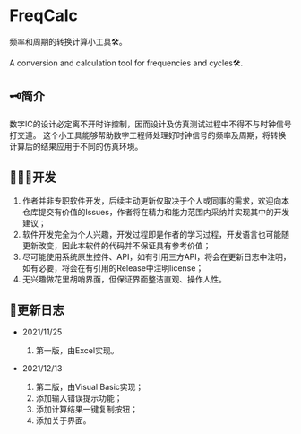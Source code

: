 # FreqCalc
频率和周期的转换计算小工具🛠。

A conversion and calculation tool for frequencies and cycles🛠.

## 🗝简介
数字IC的设计必定离不开时许控制，因而设计及仿真测试过程中不得不与时钟信号打交道。
这个小工具能够帮助数字工程师处理好时钟信号的频率及周期，将转换计算后的结果应用于不同的仿真环境。

## 👨🏻‍💻开发
1. 作者并非专职软件开发，后续主动更新仅取决于个人或同事的需求，欢迎向本仓库提交有价值的Issues，作者将在精力和能力范围内采纳并实现其中的开发建议；
2. 软件开发完全为个人兴趣，开发过程即是作者的学习过程，开发语言也可能随更新改变，因此本软件的代码并不保证具有参考价值；
3. 尽可能使用系统原生控件、API，如有引用三方API，将会在更新日志中注明，如有必要，将会在有引用的Release中注明license；
4. 无兴趣做花里胡哨界面，但保证界面整洁直观、操作人性。

## 📙更新日志
* 2021/11/25
  1. 第一版，由Excel实现。

* 2021/12/13
  1. 第二版，由Visual Basic实现；
  2. 添加输入错误提示功能；
  3. 添加计算结果一键复制按钮；
  4. 添加关于界面。
